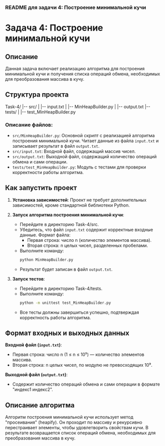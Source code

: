### README для задачи 4: Построение минимальной кучи


# Задача 4: Построение минимальной кучи

## Описание
Данная задача включает реализацию алгоритма для построения минимальной кучи и получения списка операций обмена, необходимых для преобразования массива в кучу.

## Структура проекта
Task-4/
|-- src/
| |-- input.txt
| |-- MinHeapBuilder.py
| |-- output.txt
|-- tests/
| |-- test_MinHeapBuilder.py


### Описание файлов:
- `src/MinHeapBuilder.py`: Основной скрипт с реализацией алгоритма построения минимальной кучи. Читает данные из файла `input.txt` и записывает результат в файл `output.txt`.
- `src/input.txt`: Входной файл, содержащий массив чисел.
- `src/output.txt`: Выходной файл, содержащий количество операций обмена и сами операции.
- `tests/test_MinHeapBuilder.py`: Модуль с тестами для проверки корректности работы алгоритма.

## Как запустить проект
1. **Установка зависимостей**: Проект не требует дополнительных зависимостей, кроме стандартной библиотеки Python.
2. **Запуск алгоритма построения минимальной кучи**:
   - Перейдите в директорию Task-4/src.
   - Убедитесь, что файл `input.txt` содержит корректные входные данные. Формат файла:
     - Первая строка: число n (количество элементов массива).
     - Вторая строка: n целых чисел, разделенных пробелами.
   - Выполните команду:
     ```sh
     python MinHeapBuilder.py
     ```
   - Результат будет записан в файл `output.txt`.

3. **Запуск тестов**:
   - Перейдите в директорию Task-4/tests.
   - Выполните команду:
     ```sh
     python -m unittest test_MinHeapBuilder.py
     ```
   - Все тесты должны завершиться успешно, подтверждая корректность работы алгоритма.

## Формат входных и выходных данных
**Входной файл (`input.txt`)**:
- Первая строка: число n (1 ≤ n ≤ 10⁵) — количество элементов массива.
- Вторая строка: n целых чисел, по модулю не превосходящих 10⁹.

**Выходной файл (`output.txt`)**:
- Содержит количество операций обмена и сами операции в формате "индекс1 индекс2".

## Описание алгоритма
Алгоритм построения минимальной кучи использует метод "просеивания" (heapify). Он проходит по массиву и рекурсивно перестраивает элементы, чтобы удовлетворить свойствам кучи. В результате возвращается список операций обмена, необходимых для преобразования массива в кучу.